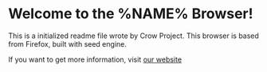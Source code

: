 # Welcome to the %NAME% Browser!

This is a initialized readme file wrote by Crow Project.
This browser is based from Firefox, built with seed engine.

If you want to get more information, visit [our website](https://seed.damie.works/)
